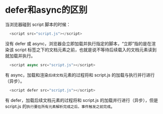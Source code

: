 # defer和async的区别


当浏览器碰到 script 脚本的时候：

```js 
  <script src="script.js"></script>
```
没有 defer 或 async，浏览器会立即加载并执行指定的脚本，“立即”指的是在渲染该 script 标签之下的文档元素之前，也就是说不等待后续载入的文档元素读到就加载并执行。
```js 
  <script async src="script.js"></script>
```
有 async，加载和渲染`后续文档`元素的过程将和 script.js 的加载与执行并行进行（异步）。
```js 
  <script defer src="script.js"></script>
```
有 defer，加载后续文档元素的过程将和 script.js 的加载并行进行（异步），但是 script.js 的`执行要在所有元素解析完成之后，事件触发之前完成`。


